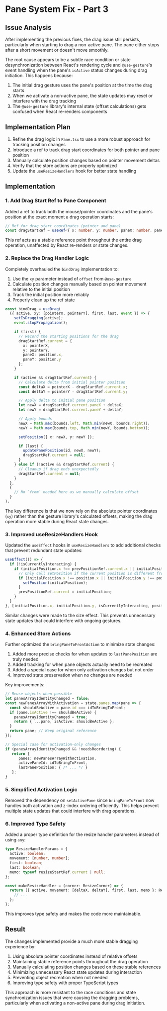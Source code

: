 # Pane System Fix - Part 3

## Issue Analysis

After implementing the previous fixes, the drag issue still persists, particularly when starting to drag a non-active pane. The pane either stops after a short movement or doesn't move smoothly.

The root cause appears to be a subtle race condition or state desynchronization between React's rendering cycle and `@use-gesture`'s event handling when the pane's `isActive` status changes during drag initiation. This happens because:

1. The initial drag gesture uses the pane's position at the time the drag starts
2. When we activate a non-active pane, the state updates may reset or interfere with the drag tracking
3. The `@use-gesture` library's internal state (offset calculations) gets confused when React re-renders components

## Implementation Plan

1. Refine the drag logic in `Pane.tsx` to use a more robust approach for tracking position changes
2. Introduce a ref to track drag start coordinates for both pointer and pane position
3. Manually calculate position changes based on pointer movement deltas
4. Verify that the store actions are properly optimized
5. Update the `useResizeHandlers` hook for better state handling

## Implementation

### 1. Add Drag Start Ref to Pane Component

Added a ref to track both the mouse/pointer coordinates and the pane's position at the exact moment a drag operation starts:

```typescript
// Ref for drag start coordinates (pointer and pane)
const dragStartRef = useRef<{ x: number, y: number, paneX: number, paneY: number } | null>(null);
```

This ref acts as a stable reference point throughout the entire drag operation, unaffected by React re-renders or state changes.

### 2. Replace the Drag Handler Logic

Completely overhauled the `bindDrag` implementation to:

1. Use the `xy` parameter instead of `offset` from `@use-gesture`
2. Calculate position changes manually based on pointer movement relative to the initial position
3. Track the initial position more reliably
4. Properly clean up the ref state

```typescript
const bindDrag = useDrag(
  ({ active, xy: [pointerX, pointerY], first, last, event }) => {
    setIsDragging(active);
    event.stopPropagation();

    if (first) {
      // Record the starting positions for the drag
      dragStartRef.current = { 
        x: pointerX, 
        y: pointerY, 
        paneX: position.x, 
        paneY: position.y 
      };
    }

    if (active && dragStartRef.current) {
      // Calculate delta from initial pointer position
      const deltaX = pointerX - dragStartRef.current.x;
      const deltaY = pointerY - dragStartRef.current.y;

      // Apply delta to initial pane position
      let newX = dragStartRef.current.paneX + deltaX;
      let newY = dragStartRef.current.paneY + deltaY;

      // Apply bounds
      newX = Math.max(bounds.left, Math.min(newX, bounds.right));
      newY = Math.max(bounds.top, Math.min(newY, bounds.bottom));

      setPosition({ x: newX, y: newY });

      if (last) {
        updatePanePosition(id, newX, newY);
        dragStartRef.current = null;
      }
    } else if (!active && dragStartRef.current) { 
      // Cleanup if drag ends unexpectedly
      dragStartRef.current = null;
    }
  },
  {
    // No `from` needed here as we manually calculate offset
  }
);
```

The key difference is that we now rely on the absolute pointer coordinates (`xy`) rather than the gesture library's calculated offsets, making the drag operation more stable during React state changes.

### 3. Improved useResizeHandlers Hook

Updated the `useEffect` hooks in `useResizeHandlers` to add additional checks that prevent redundant state updates:

```typescript
useEffect(() => {
  if (!isCurrentlyInteracting) {
    if (initialPosition.x !== prevPositionRef.current.x || initialPosition.y !== prevPositionRef.current.y) {
      // Only call setPosition if the current position is different from initialPosition
      if (initialPosition.x !== position.x || initialPosition.y !== position.y) {
        setPosition(initialPosition);
      }
      prevPositionRef.current = initialPosition;
    }
  }
}, [initialPosition.x, initialPosition.y, isCurrentlyInteracting, position.x, position.y]);
```

Similar changes were made to the size effect. This prevents unnecessary state updates that could interfere with ongoing gestures.

### 4. Enhanced Store Actions

Further optimized the `bringPaneToFrontAction` to minimize state changes:

1. Added more precise checks for when updates to `lastPanePosition` are truly needed
2. Added tracking for when pane objects actually need to be recreated
3. Added a special case for when only activation changes but not order
4. Improved state preservation when no changes are needed

Key improvements:

```typescript
// Reuse objects when possible
let panesArrayIdentityChanged = false;
const newPanesArrayWithActivation = state.panes.map(pane => {
  const shouldBeActive = pane.id === idToBringToFront;
  if (pane.isActive !== shouldBeActive) {
    panesArrayIdentityChanged = true;
    return { ...pane, isActive: shouldBeActive };
  }
  return pane; // Keep original reference
});

// Special case for activation-only changes
if (panesArrayIdentityChanged && !needsReordering) {
   return {
      panes: newPanesArrayWithActivation,
      activePaneId: idToBringToFront,
      lastPanePosition: { /* ... */ }
   };
}
```

### 5. Simplified Activation Logic

Removed the dependency on `setActivePane` since `bringPaneToFront` now handles both activation and z-index ordering efficiently. This helps prevent multiple state updates that could interfere with drag operations.

### 6. Improved Type Safety

Added a proper type definition for the resize handler parameters instead of using `any`:

```typescript
type ResizeHandlerParams = {
  active: boolean;
  movement: [number, number];
  first: boolean;
  last: boolean;
  memo: typeof resizeStartRef.current | null;
};

const makeResizeHandler = (corner: ResizeCorner) => {
  return ({ active, movement: [deltaX, deltaY], first, last, memo }: ResizeHandlerParams) => {
    // ...
  };
};
```

This improves type safety and makes the code more maintainable.

## Result

The changes implemented provide a much more stable dragging experience by:

1. Using absolute pointer coordinates instead of relative offsets
2. Maintaining stable reference points throughout the drag operation
3. Manually calculating position changes based on these stable references
4. Minimizing unnecessary React state updates during interaction
5. Preventing object recreation when not needed
6. Improving type safety with proper TypeScript types

This approach is more resistant to the race conditions and state synchronization issues that were causing the dragging problems, particularly when activating a non-active pane during drag initiation.